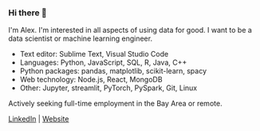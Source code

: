 ### Hi there 👋

I'm Alex. I'm interested in all aspects of using data for good. I want to be a data scientist or machine learning engineer.

- Text editor: Sublime Text, Visual Studio Code
- Languages: Python, JavaScript, SQL, R, Java, C++
- Python packages: pandas, matplotlib, scikit-learn, spacy
- Web technology: Node.js, React, MongoDB
- Other: Jupyter, streamlit, PyTorch, PySpark, Git, Linux

Actively seeking full-time employment in the Bay Area or remote.

[LinkedIn](https://www.linkedin.com/in/alexanderwu7/) | [Website](https://alexanderwu.github.io/)

<!--
**alexanderwu/alexanderwu** is a ✨ _special_ ✨ repository because its `README.md` (this file) appears on your GitHub profile.

Here are some ideas to get you started:

- 🔭 I’m currently working on ...
- 🌱 I’m currently learning ...
- 👯 I’m looking to collaborate on ...
- 🤔 I’m looking for help with ...
- 💬 Ask me about ...
- 📫 How to reach me: ...
- 😄 Pronouns: ...
- ⚡ Fun fact: ...
-->
